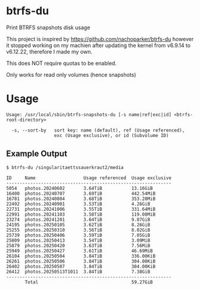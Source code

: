 # btrfs-du
Print BTRFS snapshots disk usage

This project is inspired by https://github.com/nachoparker/btrfs-du however it stopped working on my machien after updating the kernel from v6.9.14 to v6.12.22, therefore I made my own.

This does NOT require quotas to be enabled.

Only works for read only volumes (hence snapshots)

# Usage

```
Usage: /usr/local/sbin/btrfs-snapshots-du [-s name|ref|exc|id] <btrfs-root-directory>

  -s, --sort-by   sort key: name (default), ref (Usage referenced),
                  exc (Usage exclusive), or id (Subvolume ID)
```

## Example Output

```
$ btrfs-du /singularitaettssauerkraut2/media

ID     Name                  Usage referenced  Usage exclusive
--------------------------------------------------------------
5054   photos.20240602       3.64TiB           13.16GiB
16400  photos.20240707       3.69TiB           442.54MiB
16781  photos.20240804       3.68TiB           353.20MiB
22492  photos.20240901       3.53TiB           4.26GiB
22731  photos.20241006       3.55TiB           331.64MiB
22991  photos.20241103       3.58TiB           119.08MiB
23274  photos.20241201       3.64TiB           9.87GiB
24195  photos.20250105       3.62TiB           8.26GiB
25255  photos.20250310       3.56TiB           8.02GiB
25739  photos.20250406       3.59TiB           7.05GiB
25809  photos.20250413       3.54TiB           3.09MiB
25879  photos.20250420       3.63TiB           7.56MiB
25949  photos.20250427       3.61TiB           46.69MiB
26104  photos.20250504       3.84TiB           336.00KiB
26261  photos.20250506       3.84TiB           304.00KiB
26402  photos.20250507       3.84TiB           304.00KiB
26412  photos.20250513T1011  3.84TiB           7.38GiB
--------------------------------------------------------------
       Total                                   59.27GiB
```

